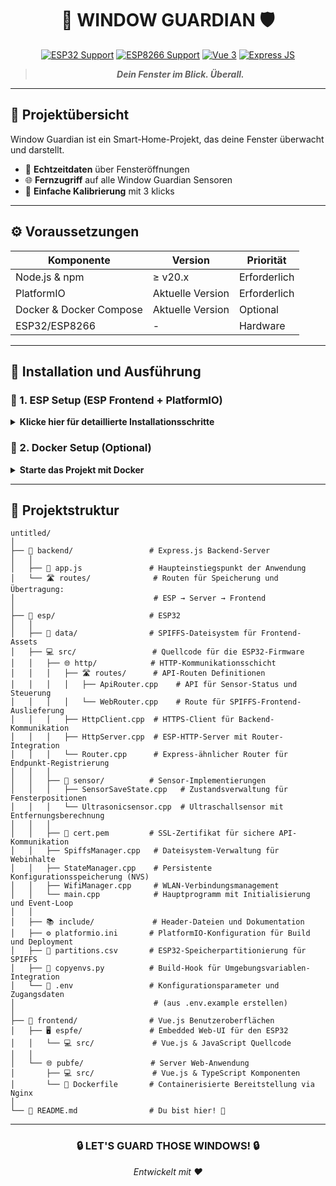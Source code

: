<div align="center">
  <h1>🏡 WINDOW GUARDIAN 🛡️</h1>

  <p>
    <a href="https://www.espressif.com/"><img src="https://img.shields.io/badge/ESP32-Supported-blue.svg" alt="ESP32 Support"></a>
    <a href="https://www.espressif.com/"><img src="https://img.shields.io/badge/ESP8266-Supported-blue.svg" alt="ESP8266 Support"></a>
    <a href="https://vuejs.org/"><img src="https://img.shields.io/badge/Vue-3.5.13-brightgreen.svg" alt="Vue 3"></a>
    <a href="https://expressjs.com/"><img src="https://img.shields.io/badge/Express-4.16-orange.svg" alt="Express JS"></a>
  </p>

  <blockquote>
    <em><strong>Dein Fenster im Blick. Überall.</strong></em>
  </blockquote>
</div>

---

## 🌟 Projektübersicht

Window Guardian ist ein Smart-Home-Projekt, das deine Fenster überwacht und darstellt.

- 🔔 **Echtzeitdaten** über Fensteröffnungen
- 🌐 **Fernzugriff** auf alle Window Guardian Sensoren
- 🔄 **Einfache Kalibrierung** mit 3 klicks

---

## ⚙️ Voraussetzungen

| Komponente | Version          | Priorität |
|------------|------------------|-----------|
| Node.js & npm | ≥ v20.x          | Erforderlich |
| PlatformIO | Aktuelle Version | Erforderlich |
| Docker & Docker Compose | Aktuelle Version | Optional |
| ESP32/ESP8266 | -                | Hardware |

---

## 🚀 Installation und Ausführung

### 🔧 1. ESP Setup (ESP Frontend + PlatformIO)

<details>
<summary><b>Klicke hier für detaillierte Installationsschritte</b></summary>

#### 📦 1.1. ESP Frontend-Abhängigkeiten installieren
```bash
  cd frontend/espfe
  npm install
```

#### 🏗️ 1.2. Frontend für ESP bauen
```bash
  npm run build
```

#### 📂 1.3. Zum ESP-Verzeichnis navigieren
```bash
  cd ../../esp
```

#### ⚡ 1.4. Umgebungsvariablen konfigurieren
```bash
  cp .env.example .env
  # .env-Datei nach Bedarf anpassen (WiFi-Daten usw.)
```

#### 📤 1.5. Dateisystem auf den ESP hochladen
```bash
  pio run -t uploadfs
```

> 💡 **Pro-Tipp:** Überprüfe den COM-Port in der Platformio-Konfiguration!

#### 📡 1.6. ESP-Programm hochladen & starten
```bash
  pio run -t upload -t monitor
```
</details>

### 🐳 2. Docker Setup (Optional)

<details>
<summary><b>Starte das Projekt mit Docker</b></summary>

#### 🔄 API-Container starten:
```bash
  docker run -p 3000:3000 registry.thorge-engelmann.de/window_quardian_pubapi:latest
```

#### 🖥️ Frontend-Container starten:
```bash
  docker run -p 8080:80 registry.thorge-engelmann.de/window_quardian_pubfe:latest
```

#### 🔗 Zusammen mit Docker Compose:
```yaml
# docker-compose.yml
version: '3'
services:
  api:
    image: registry.thorge-engelmann.de/window_quardian_pubapi:latest
    ports:
      - "3000:3000"
  frontend:
    image: registry.thorge-engelmann.de/window_quardian_pubfe:latest
    ports:
      - "8080:80"
    depends_on:
      - api
```

```bash
  docker-compose up -d
```
</details>

---

## 📁 Projektstruktur

```
untitled/
│
├── 🔌 backend/                 # Express.js Backend-Server
│   │
│   ├── 🚀 app.js               # Haupteinstiegspunkt der Anwendung
│   └── 🛣️ routes/              # Routen für Speicherung und Übertragung: 
│                               # ESP → Server → Frontend
│
├── 🤖 esp/                     # ESP32
│   │
│   ├── 📂 data/                # SPIFFS-Dateisystem für Frontend-Assets
│   ├── 💻 src/                 # Quellcode für die ESP32-Firmware
│   │   ├── 🌐 http/            # HTTP-Kommunikationsschicht
│   │   │   ├── 🛣️ routes/      # API-Routen Definitionen
│   │   │   │   ├── ApiRouter.cpp    # API für Sensor-Status und Steuerung
│   │   │   │   └── WebRouter.cpp    # Route für SPIFFS-Frontend-Auslieferung
│   │   │   ├── HttpClient.cpp  # HTTPS-Client für Backend-Kommunikation
│   │   │   ├── HttpServer.cpp  # ESP-HTTP-Server mit Router-Integration
│   │   │   └── Router.cpp      # Express-ähnlicher Router für Endpunkt-Registrierung
│   │   │
│   │   ├── 📡 sensor/          # Sensor-Implementierungen
│   │   │   ├── SensorSaveState.cpp   # Zustandsverwaltung für Fensterpositionen
│   │   │   └── Ultrasonicsensor.cpp  # Ultraschallsensor mit Entfernungsberechnung
│   │   │
│   │   ├── 🔐 cert.pem         # SSL-Zertifikat für sichere API-Kommunikation
│   │   ├── SpiffsManager.cpp   # Dateisystem-Verwaltung für Webinhalte
│   │   ├── StateManager.cpp    # Persistente Konfigurationsspeicherung (NVS)
│   │   ├── WifiManager.cpp     # WLAN-Verbindungsmanagement
│   │   └── main.cpp            # Hauptprogramm mit Initialisierung und Event-Loop
│   │
│   ├── 📚 include/             # Header-Dateien und Dokumentation
│   ├── ⚙️ platformio.ini       # PlatformIO-Konfiguration für Build und Deployment
│   ├── 💾 partitions.csv       # ESP32-Speicherpartitionierung für SPIFFS
│   ├── 🔄 copyenvs.py          # Build-Hook für Umgebungsvariablen-Integration
│   └── 🔑 .env                 # Konfigurationsparameter und Zugangsdaten
│                               # (aus .env.example erstellen)
│
├── 🎨 frontend/                # Vue.js Benutzeroberflächen
│   ├── 🖥️ espfe/               # Embedded Web-UI für den ESP32
│   │   └── 💻 src/             # Vue.js & JavaScript Quellcode
│   │
│   └── 🌐 pubfe/               # Server Web-Anwendung
│       ├── 💻 src/             # Vue.js & TypeScript Komponenten
│       └── 🐳 Dockerfile       # Containerisierte Bereitstellung via Nginx
│
└── 📝 README.md                # Du bist hier! 👋
```

---

<div align="center">

### 🔒 LET'S GUARD THOSE WINDOWS! 🔒

<i>Entwickelt mit ❤️</i>

</div>

